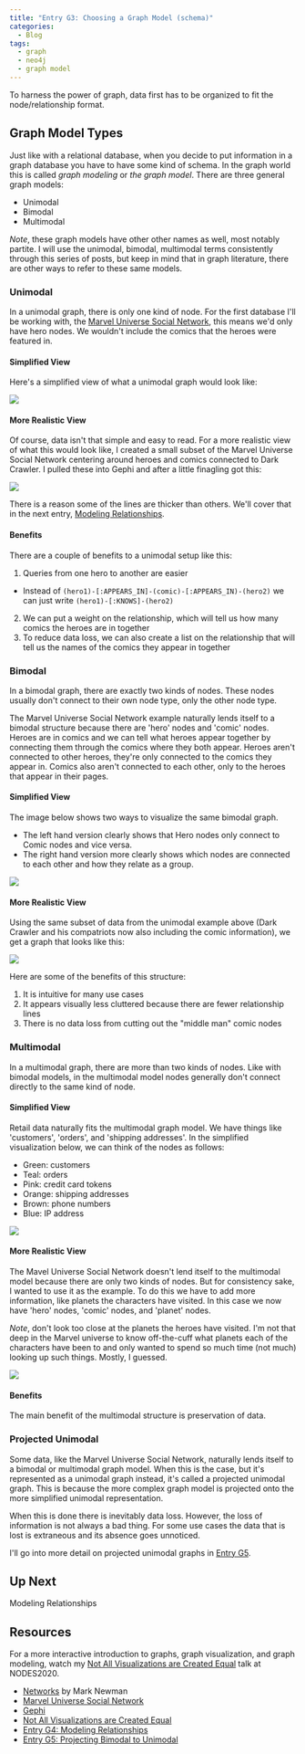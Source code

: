 ```yaml
---
title: "Entry G3: Choosing a Graph Model (schema)"
categories:
  - Blog
tags:
  - graph
  - neo4j
  - graph model
---
```


To harness the power of graph, data first has to be organized to fit the node/relationship format.

## Graph Model Types

Just like with a relational database, when you decide to put information in a graph database you have to have some kind of schema. In the graph world this is called *graph modeling* or *the graph model*. There are three general graph models:

- Unimodal
- Bimodal
- Multimodal

*Note*, these graph models have other other names as well, most notably partite. I will use the unimodal, bimodal, multimodal terms consistently through this series of  posts, but keep in mind that in graph literature, there are other ways to refer to these same models.

### Unimodal

In a unimodal graph, there is only one kind of node. For the first database I'll be working with, the [Marvel Universe Social Network](https://www.kaggle.com/csanhueza/the-marvel-universe-social-network), this means we'd only have hero nodes. We wouldn't include the comics that the heroes were featured in.

#### Simplified View

Here's a simplified view of what a unimodal graph would look like:

<img src='https://github.com/julielinx/datascience_diaries/blob/master/graph/images/unimodal_heroes.png?raw=true'>

#### More Realistic View

Of course, data isn't that simple and easy to read. For a more realistic view of what this would look like, I created a small subset of the Marvel Universe Social Network centering around heroes and comics connected to Dark Crawler. I pulled these into Gephi and after a little finagling got this:

<img src='https://github.com/julielinx/datascience_diaries/blob/master/graph/images/model_unimodal.png?raw=true'>

There is a reason some of the lines are thicker than others. We'll cover that in the next entry, [Modeling Relationships](https://julielinx.github.io/blog/g04_graph_model_rels/).

#### Benefits

There are a couple of benefits to a unimodal setup like this:

1. Queries from one hero to another are easier
  - Instead of `(hero1)-[:APPEARS_IN]-(comic)-[:APPEARS_IN)-(hero2)` we can just write `(hero1)-[:KNOWS]-(hero2)`
2. We can put a weight on the relationship, which will tell us how many comics the heroes are in together
3. To reduce data loss, we can also create a list on the relationship that will tell us the names of the comics they appear in together

### Bimodal

In a bimodal graph, there are exactly two kinds of nodes. These nodes usually don't connect to their own node type, only the other node type.

The Marvel Universe Social Network example naturally lends itself to a bimodal structure because there are 'hero' nodes and 'comic' nodes. Heroes are in comics and we can tell what heroes appear together by connecting them through the comics where they both appear. Heroes aren't connected to other heroes, they're only connected to the comics they appear in. Comics also aren't connected to each other, only to the heroes that appear in their pages.

#### Simplified View

The image below shows two ways to visualize the same bimodal graph.

- The left hand version clearly shows that Hero nodes only connect to Comic nodes and vice versa.
- The right hand version more clearly shows which nodes are connected to each other and how they relate as a group.

<img src='https://github.com/julielinx/datascience_diaries/blob/master/graph/images/bimodal.png?raw=true'>

#### More Realistic View

Using the same subset of data from the unimodal example above (Dark Crawler and his compatriots now also including the comic information), we get a graph that looks like this:

<img src='https://github.com/julielinx/datascience_diaries/blob/master/graph/images/model_bimodal.png?raw=true'>

Here are some of the benefits of this structure:

1. It is intuitive for many use cases
2. It appears visually less cluttered because there are fewer relationship lines
3. There is no data loss from cutting out the "middle man" comic nodes

### Multimodal

In a multimodal graph, there are more than two kinds of nodes. Like with bimodal models, in the multimodal model nodes generally don't connect directly to the same kind of node.

#### Simplified View

Retail data naturally fits the multimodal graph model. We have things like 'customers', 'orders', and 'shipping addresses'. In the simplified visualization below, we can think of the nodes as follows:

- Green: customers
- Teal: orders
- Pink: credit card tokens
- Orange: shipping addresses
- Brown: phone numbers
- Blue: IP address

<img src='https://github.com/julielinx/datascience_diaries/blob/master/graph/images/multimodal.png?raw=true'>

#### More Realistic View

The Mavel Universe Social Network doesn't lend itself to the multimodal model because there are only two kinds of nodes. But for consistency sake, I wanted to use it as the example. To do this we have to add more information, like planets the characters have visited. In this case we now have 'hero' nodes, 'comic' nodes, and 'planet' nodes.

*Note*, don't look too close at the planets the heroes have visited. I'm not that deep in the Marvel universe to know off-the-cuff what planets each of the characters have been to and only wanted to spend so much time (not much) looking up such things. Mostly, I guessed.

<img src='https://github.com/julielinx/datascience_diaries/blob/master/graph/images/model_multimodal.png?raw=true'>

#### Benefits

The main benefit of the multimodal structure is preservation of data.

### Projected Unimodal

Some data, like the Marvel Universe Social Network, naturally lends itself to a bimodal or multimodal graph model. When this is the case, but it's represented as a unimodal graph instead, it's called a projected unimodal graph. This is because the more complex graph model is projected onto the more simplified unimodal representation.

When this is done there is inevitably data loss. However, the loss of information is not always a bad thing. For some use cases the data that is lost is extraneous and its absence goes unnoticed.

I'll go into more detail on projected unimodal graphs in [Entry G5](https://julielinx.github.io/blog/g05_project_bimodal/).

## Up Next

Modeling Relationships

## Resources

For a more interactive introduction to graphs, graph visualization, and graph modeling, watch my [Not All Visualizations are Created Equal](https://neo4j.com/videos/24-not-all-visualizations-are-created-equal/) talk at NODES2020.

- [Networks](https://www.amazon.com/Networks-Mark-Newman/dp/0198805098) by Mark Newman
- [Marvel Universe Social Network](https://www.kaggle.com/csanhueza/the-marvel-universe-social-network)
- [Gephi](https://gephi.org/)
- [Not All Visualizations are Created Equal](https://neo4j.com/videos/24-not-all-visualizations-are-created-equal/)
- [Entry G4: Modeling Relationships](https://julielinx.github.io/blog/g04_graph_model_rels/)
- [Entry G5: Projecting Bimodal to Unimodal](https://julielinx.github.io/blog/g05_project_bimodal/)